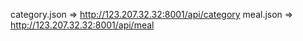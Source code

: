  category.json =>    http://123.207.32.32:8001/api/category
 meal.json =>        http://123.207.32.32:8001/api/meal